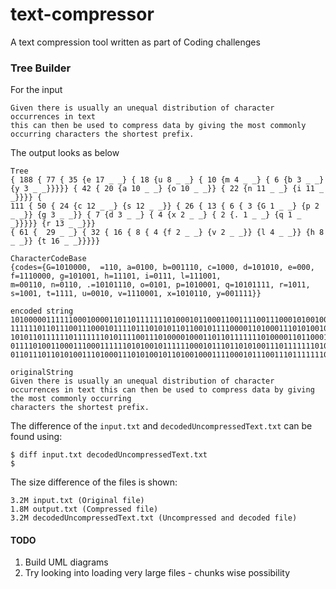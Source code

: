 # text-compressor
A text compression tool written as part of Coding challenges

### Tree Builder
For the input
```commandline
Given there is usually an unequal distribution of character occurrences in text 
this can then be used to compress data by giving the most commonly occurring characters the shortest prefix.
```
The output looks as below
```commandline
Tree
{ 188 { 77 { 35 {e 17 _ _} { 18 {u 8 _ _} { 10 {m 4 _ _} { 6 {b 3 _ _} {y 3 _ _}}}}} { 42 { 20 {a 10 _ _} {o 10 _ _}} { 22 {n 11 _ _} {i 11 _ _}}}} { 
111 { 50 { 24 {c 12 _ _} {s 12 _ _}} { 26 { 13 { 6 { 3 {G 1 _ _} {p 2 _ _}} {g 3 _ _}} { 7 {d 3 _ _} { 4 {x 2 _ _} { 2 {. 1 _ _} {q 1 _ _}}}}} {r 13 _ _}}} 
{ 61 {  29 _ _} { 32 { 16 { 8 { 4 {f 2 _ _} {v 2 _ _}} {l 4 _ _}} {h 8 _ _}} {t 16 _ _}}}}}

CharacterCodeBase
{codes={G=1010000,  =110, a=0100, b=001110, c=1000, d=101010, e=000, f=1110000, g=101001, h=11101, i=0111, l=111001, 
m=00110, n=0110, .=10101110, o=0101, p=1010001, q=10101111, r=1011, s=1001, t=1111, u=0010, v=1110001, x=1010110, y=001111}}

encoded string
10100000111111000100001101101111111010001011000110011110011100010100100100100111001111001001111110010001101100010011000010101111001001001110011101010100111100
11111101101110011100010111101110101011011001011110000110100011101010010110100100011110001011110010110001000001010111011000011010000001001110011101101101111000
10101101111110111111101011110011101000010001101101111111010000110110001110000110001010010001010101101111010111010000101001101010001101100010011001110101010010
01111010011000111000111111010100101111110001011101101010011101111111010001100011001011001111111010000101001100011001010110111001001111110010110001000001010111
011011101101010011101000111010100101101001000111100010111001110111111101000110100111101010110111111000100111111101010001101100011100000111101011010101110

originalString
Given there is usually an unequal distribution of character occurrences in text this can then be used to compress data by giving the most commonly occurring 
characters the shortest prefix.
```

The difference of the `input.txt` and `decodedUncompressedText.txt` can be found using:
```commandline
$ diff input.txt decodedUncompressedText.txt
$
```

The size difference of the files is shown:
```commandline
3.2M input.txt (Original file)
1.8M output.txt (Compressed file)
3.2M decodedUncompressedText.txt (Uncompressed and decoded file)
```

#### TODO
1. Build UML diagrams
2. Try looking into loading very large files - chunks wise possibility